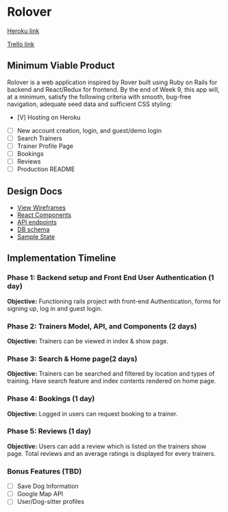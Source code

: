 # Rolover

[Heroku link](http://rolover.herokuapp.com/)

[Trello link](https://trello.com/b/wtC0OSYv/rolover)

## Minimum Viable Product

Rolover is a web application inspired by Rover built using Ruby on Rails for backend
and React/Redux for frontend. By the end of Week 9, this app will, at a minimum, satisfy the
following criteria with smooth, bug-free navigation, adequate seed data and
sufficient CSS styling:

- [V] Hosting on Heroku
- [ ] New account creation, login, and guest/demo login
- [ ] Search Trainers
- [ ] Trainer Profile Page
- [ ] Bookings
- [ ] Reviews
- [ ] Production README

## Design Docs
* [View Wireframes][wireframes]
* [React Components][components]
* [API endpoints][api-endpoints]
* [DB schema][schema]
* [Sample State][sample-state]

[wireframes]: docs/wireframes
[components]: docs/component-hierarchy.md
[sample-state]: docs/sample-state.md
[api-endpoints]: docs/api-endpoints.md
[schema]: docs/schema.md

## Implementation Timeline

### Phase 1: Backend setup and Front End User Authentication (1 day)

**Objective:** Functioning rails project with front-end Authentication, forms for signing up, log in and guest login.

### Phase 2: Trainers Model, API, and Components (2 days)

**Objective:** Trainers can be viewed in index & show page.

### Phase 3: Search & Home page(2 days)

**Objective:** Trainers can be searched and filtered by location and types of training. Have search feature and index contents rendered on home page.

### Phase 4: Bookings (1 day)

**Objective:** Logged in users can request booking to a trainer.

### Phase 5: Reviews (1 day)

**Objective:** Users can add a review which is listed on the trainers show page. Total reviews and an average ratings is displayed for every trainers.

### Bonus Features (TBD)
- [ ] Save Dog Information
- [ ] Google Map API
- [ ] User/Dog-sitter profiles

